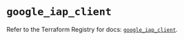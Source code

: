# `google_iap_client`

Refer to the Terraform Registry for docs: [`google_iap_client`](https://registry.terraform.io/providers/hashicorp/google-beta/5.27.0/docs/resources/google_iap_client).
